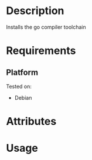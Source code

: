 Description
===========

Installs the go compiler toolchain

Requirements
============

Platform
--------

Tested on:

* Debian

Attributes
==========

Usage
=====

